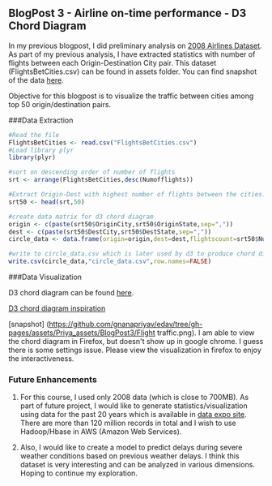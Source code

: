 ## BlogPost 3 - Airline on-time performance - D3 Chord Diagram

In my previous blogpost, I did preliminary analysis on [2008 Airlines Dataset](http://stat-computing.org/dataexpo/2009/the-data.html). As part of my previous analysis, I have extracted statistics with number of flights between each Origin-Destination City pair. This dataset (FlightsBetCities.csv) can be found in assets folder. You can find snapshot of the data [here](https://github.com/gnanapriyav/edav/tree/gh-pages/assets/Priya_assets/BlogPost3/Datasnapshot.png).

Objective for this blogpost is to visualize the traffic between cities among top 50 origin/destination pairs.

###Data Extraction 
```R
#Read the file 
FlightsBetCities <- read.csv("FlightsBetCities.csv")
#Load library plyr
library(plyr)

#sort on descending order of number of flights
srt <- arrange(FlightsBetCities,desc(Numofflights))

#Extract Origin-Dest with highest number of flights between the cities. Extract only top 50 such pairs
srt50 <- head(srt,50)

#create data matrix for d3 chord diagram
origin <- c(paste(srt50$OriginCity,srt50$OriginState,sep=","))
dest <- c(paste(srt50$DestCity,srt50$DestState,sep=","))
circle_data <- data.frame(origin=origin,dest=dest,flightscount=srt50$Numofflights)

#write to circle_data.csv which is later used by d3 to produce chord diagram with details of flight counts between cities.
write.csv(circle_data,"circle_data.csv",row.names=FALSE)
```

###Data Visualization

D3 chord diagram can be found [here](https://github.com/gnanapriyav/edav/tree/gh-pages/assets/Priya_assets/BlogPost3/flights.html). 

[D3 chord diagram inspiration](http://www.delimited.io/blog/2013/12/8/chord-diagrams-in-d3)

[snapshot] (https://github.com/gnanapriyav/edav/tree/gh-pages/assets/Priya_assets/BlogPost3/Flight traffic.png). I am able to view the chord diagram in Firefox, but doesn't show up in google chrome. I guess there is some settings issue. Please view the visualization in firefox to enjoy the interactiveness.

### Future Enhancements
1. For this course, I used only 2008 data (which is close to 700MB). As part of future project, I would like to generate statistics/visualization using data for the past 20 years which is available in [data expo site](http://stat-computing.org/dataexpo/2009/). There are more than 120 million records in total and I wish to use Hadoop/Hbase in AWS (Amazon Web Services).

2. Also, I would like to create a model to predict delays during severe weather conditions based on previous weather delays. I think this dataset is very interesting and can be analyzed in various dimensions. Hoping to continue my exploration.


